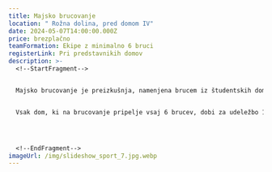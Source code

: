 ```yaml
---
title: Majsko brucovanje
location: " Rožna dolina, pred domom IV"
date: 2024-05-07T14:00:00.000Z
price: brezplačno
teamFormation: Ekipe z minimalno 6 bruci
registerLink: Pri predstavnikih domov
description: >-
  <!--StartFragment-->


  Majsko brucovanje je preizkušnja, namenjena brucem iz študentskih domov, na kateri se boste morali izkazati v znanju in spretnostih, ki dokazujejo njihovo sposobnost preživetja v domu. Vse svežekrščene bruce pa potem zasluženo čaka mesec športa, kulture in zabave. Disciplina je namenjena le stanovalcem študentskih domov in bo potekala v obliki ekipnega tekmovanja, pogoj pa je, da so vsi člani ekipe bruci in stanovalci istega študentskega doma. Vse igre z natančnejšimi navodili bodo predstavljene na tekmovanju.


  Vsak dom, ki na brucovanje pripelje vsaj 6 brucev, dobi za udeležbo 10 točk. Če se ekipa uvrsti med najboljše tri, za prvo mesto dobijo dodatnih 12 točk, za drugo 10 točk in za tretje 8 točk.




  <!--EndFragment-->
imageUrl: /img/slideshow_sport_7.jpg.webp
---
```

